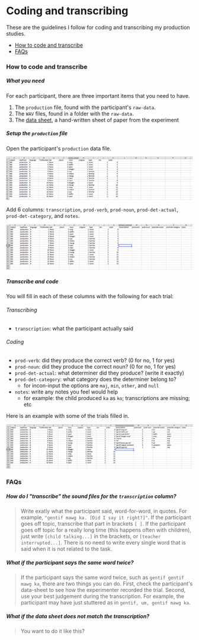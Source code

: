
# Coding and transcribing
These are the guidelines I follow for coding and transcribing my production studies.  

- [How to code and transcribe](#how-to-code-and-transcribe)
- [FAQs](#faqs)

### How to code and transcribe
##### What you need
For each participant, there are three important items that you need to have.

1. The `production` file, found with the participant's `raw-data`.
2. The `WAV` files, found in a folder with the `raw-data`.
3. The [data sheet](https://www.dropbox.com/s/26b0jsjogheey0a/0102-inconinput-1day-pluralmorph-6733-data-sheet.docx?dl=0), a hand-written sheet of paper from the experiment

##### Setup the `production` file
Open the participant's `production` data file.

![](../static/images/transcribe-start.png)

Add 6 columns: `transcription`, `prod-verb`, `prod-noun`, `prod-det-actual`, `prod-det-category`, and `notes`.

![](../static/images/transcribe-add.png)

##### Transcribe and code
You will fill in each of these columns with the following for each trial:

###### Transcribing
- `transcription`: what the participant actually said

###### Coding
- `prod-verb`: did they produce the correct verb? (0 for no, 1 for yes)
- `prod-noun`: did they produce the correct noun? (0 for no, 1 for yes)
- `prod-det-actual`: what determiner did they produce? (write it exactly)
- `prod-det-category`: what category does the determiner belong to?
  - for incon-input the options are `maj`, `min`, `other`, and `null`
- `notes`: write any notes you feel would help
  - for example: the child produced `ka` as `ko`; transcriptions are missing; etc

Here is an example with some of the trials filled in.

![](../static/images/transcribe-filled-out.png)

### FAQs

##### How do I "transcribe" the sound files for the `transcription` column?

> Write exatly what the participant said, word-for-word, in quotes.  For example, `"gentif mawg ka. [Did I say it right?]"`.  If the participant goes off topic, transcribe that part in brackets `[ ]`.  If the participant goes off topic for a really long time (this happens often with children), just write `[child talking...]` in the brackets, or `[teacher interrupted...]`.  There is no need to write every single word that is said when it is not related to the task.

##### What if the participant says the same word twice? 

> If the participant says the same word twice, such as `gentif gentif mawg ka`, there are two things you can do.  First, check the participant's data-sheet to see how the experimenter recorded the trial.  Second, use your best judgement during the transcription.  For example, the participant may have just stuttered as in `gentif, um, gentif mawg ka`.  

##### What if the data sheet does not match the transcription?

> You want to do it like this?











